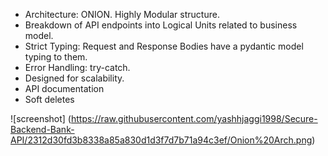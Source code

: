 - Architecture: ONION. Highly Modular structure.
- Breakdown of API endpoints into Logical Units related to business model.
- Strict Typing: Request and Response Bodies have a pydantic model typing to them.
- Error Handling: try-catch.
- Designed for scalability.
- API documentation
- Soft deletes

![screenshot] (https://raw.githubusercontent.com/yashhjaggi1998/Secure-Backend-Bank-API/2312d30fd3b8338a85a830d1d3f7d7b71a94c3ef/Onion%20Arch.png)
